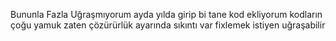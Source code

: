 Bununla Fazla Uğraşmıyorum ayda yılda girip bi tane kod ekliyorum kodların çoğu yamuk zaten çözürürlük ayarında sıkıntı var fixlemek istiyen
uğraşabilir
